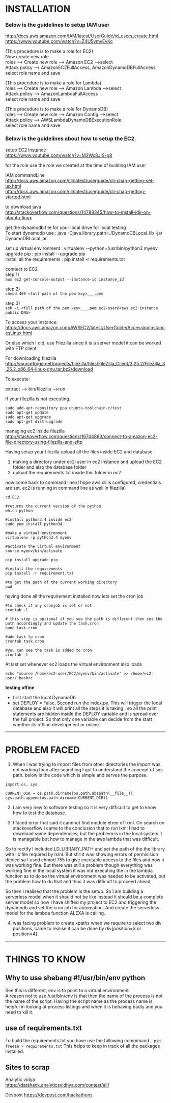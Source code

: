 # INSTALLATION
  
### Below is the guidelines to setup IAM user   
http://docs.aws.amazon.com/IAM/latest/UserGuide/id_users_create.html   
https://www.youtube.com/watch?v=Z4U5ymvEvKc   
  
  
(This procedure is to make a role for EC2)  
Now create new role  
roles --> Create new role --> Amazon EC2 -->select  
Attack policy --> AmazonEC2FullAccess, AmazonDynamoDBFullAccess  
select role name and save  
  
  
(This procedure is to make a role for Lambda)  
roles --> Create new role --> Amazon Lambda -->select  
Attack policy --> AmazonLambdaFullAccess  
select role name and save  
  
  
(This procedure is to make a role for DynamoDB)  
roles --> Create new role --> Amazon Config -->select  
Attack policy --> AWSLambdaDynamoDBExecutionRole  
select role name and save  
  
  
### Below is the guidelines about how to setup the EC2.  
setup EC2 instance  
https://www.youtube.com/watch?v=M2Wc8JIS-p8  
  
for the role use the role we created at the time of building IAM user  
  
IAM commandLine  
http://docs.aws.amazon.com/cli/latest/userguide/cli-chap-getting-set-up.html  
http://docs.aws.amazon.com/cli/latest/userguide/cli-chap-getting-started.html  
  
to download java  
http://stackoverflow.com/questions/14788345/how-to-install-jdk-on-ubuntu-linux  
  
get the dynamodb file for your local drive for local testing  
To start dynamodb use : java -Djava.library.path=./DynamoDBLocal_lib -jar DynamoDBLocal.jar   
  
set up virtual environment : virtualenv --python=/usr/bin/python3 myenv  
upgrade pip : pip install --upgrade pip  
install all the requirements : pip install -r requirements.txt  
  
connect to EC2  
step 1)  
```aws ec2 get-console-output --instance-id instance_id```  
  
step 2)  
```chmod 400 <full path of the pem key>___.pem```  
  
step 3)  
```ssh -i <full path of the pem key>___.pem ec2-user@<aws ec2 instance public DNS>```  
  
  
To access your instance:  
https://docs.aws.amazon.com/AWSEC2/latest/UserGuide/AccessingInstancesLinux.html  
  
  
Or else which I did, use Filezilla since it is a server model it can be worked with FTP client  
  
For downloading filezilla  
http://sourceforge.net/projects/filezilla/files/FileZilla_Client/3.25.2/FileZilla_3.25.2_x86_64-linux-gnu.tar.bz2/download  
  
To execute:  
  
extract --> bin/filezilla -->run  
  
If your filezilla is not executing.  
```  
sudo add-apt-repository ppa:ubuntu-toolchain-r/test   
sudo apt-get update  
sudo apt-get upgrade  
sudo apt-get dist-upgrade
```  
  
managing ec2 inside filezilla  
http://stackoverflow.com/questions/16744863/connect-to-amazon-ec2-file-directory-using-filezilla-and-sftp  
  
Having setup your filezilla upload all the files inside EC2 and database  
1) making a directory under ec2-user in ec2 instance and upload the EC2 folder and also the database folder   
2) upload the requirements.txt inside this folder in ec2  
  
now come back to command line:(I hope aws cli is configured, credentials are set, ec2 is running in command line as well in filezilla)   
```  
cd EC2

#returns the current version of the python
which python

#install python3.4 inside ec2  						  
sudo yum install python34

#make a virtual environment   			
virtualenv -p python3.4 myenv

#activate the virtual environment  		
source myenv/bin/activate	

pip install upgrade pip

#install the requirements  
pip install -r requirement.txt		

#to get the path of the current working directory  
pwd									
```  
  
having done all the requirement installed now lets set the cron job  
  
```  
#to check if any cronjob is set or not  
crontab -l

# this step is optional if you see the path is different then set the path accordingly and update the task.cron   								
nano task.cron

#add task to cron   							
crontab task.cron

#you can see the task is added to cron   						
crontab -l 								
```  
  
At last set whenever ec2 loads the virtual environment also loads  
```  
echo "source /home/ec2-user/EC2/myenv/bin/activate" >> /home/ec2-user/.bashrc  
```
 
**testing offine**  

* first start the local DynamoDb
* set DEPLOY = False, Second run the index.py.
This will trigger the local database and also it will print all the steps it is taking , so all the print statements are hidden inside the DEPLOY variable and is spread over the full project. So that only one variable can decide from the start whether its offline development or online.

____


# PROBLEM FACED  
  
1) When I was trying to import files from other directories the import was not working than after searching I got to understand the concept of sys path. below is the code which is simple and serves the purpose.  
  
```python3  
import os, sys  
  
CURRENT_DIR = os.path.dirname(os.path.abspath(__file__))  
sys.path.append(os.path.dirname(CURRENT_DIR))  
```  
  
2) I am very new to software testing so it is very difficult to get to know how to test the database.  
  
3) I faced error that said it cannnot find module etree of lxml. On search on stackoverflow I came to the conclusion that to run lxml I had to download some dependencies, but the problem is in the local system it is managable but how to manage in the aws lambda that was difficult.   
  
So to rectify I included LD_LIBRARY_PATH and set the path of the the library with lib file required by lxml.  But still it was showing errors of permisision denied so I used chmod 755 to give excutable access to the files and now it was working fine. But there was still a problem though everything was working fine in the local system it was not executing the in the lambda funciton as to do so the virtual environment was needed to be activated, but the problem how to do that and thus it was difficult to proceed ahead,  
  
So then I realised that the problem is the setup. So I am building a serverless model when it should not be like instead it should be a complete server model so now I have shifted my project to EC2 and triggering the dynamodb and set the cron job for automation. And create the serverless model for the lambda function ALEXA is calling.  
  
4) was facing problem to create xpaths when we require to select two div positions, came to realise it can be done by div[position=3 or position=4]  
  
____
  

# THINGS TO KNOW

## Why to use shebang #!/usr/bin/env python  
  
See this is different, env is to point to a virtual environment.   
A reason not to use /usr/bin/env is that then the name of the process is not the name of the script. Having the script name as the process name is helpful in looking at process listings and when it is behaving badly and you need to kill it.  
  
  
## use of requirements.txt  
  
To build the requirements.txt you have use the following commmand. ``` pip freeze > requirements.txt``` This helps to keep in track of all the packages installed.  
  
## Sites to scrap

Analytic vidya  
https://datahack.analyticsvidhya.com/contest/all/

Devpost
https://devpost.com/hackathons